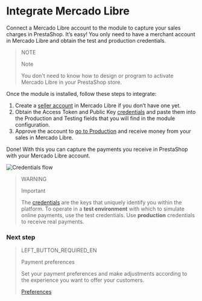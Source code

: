 # Integrate Mercado Libre

Connect a Mercado Libre account to the module to capture your sales charges in PrestaShop. It’s easy! You only need to have a merchant account in Mercado Libre and obtain the test and production credentials.

> NOTE
>
> Note
>
> You don't need to know how to design or program to activate Mercado Libre in your PrestaShop store.

Once the module is installed, follow these steps to integrate:

1. Create a [seller account](https://www.mercadopago.com.ar/registration-company?confirmation_url=https%3A%2F%2Fwww.mercadopago.com.ar%2Fcomo-cobrar)  in Mercado Libre if you don’t have one yet.
2. Obtain the Access Token and Public Key [credentials](https://www.mercadopago[FAKER][URL][DOMAIN]/developers/en/guides/resources/faqs/credentials) and paste them into the Production and Testing fields that you will find in the module configuration.
3. Approve the account to [go to Production](https://www.mercadopago[FAKER][URL][DOMAIN]/developers/en/guides/online-payments/checkout-api/goto-production) and receive money from your sales in Mercado Libre.

Done! With this you can capture the payments you receive in PrestaShop with your Mercado Libre account.

![Credentials flow](/images/prestashop/integration_en.gif)

> WARNING
>
> Important
>
> The [credentials](https://www.mercadopago[FAKER][URL][DOMAIN]/developers/en/guides/resources/faqs/credentials) are the keys that uniquely identify you within the platform. To operate in a **test environment** with which to simulate online payments, use the test credentials. Use **production** credentials to receive real payments.

### Next step

> LEFT_BUTTON_REQUIRED_EN
>
> Payment preferences
>
> Set your payment preferences and make adjustments according to the experience you want to offer your customers.
>
>
> [Preferences](https://www.mercadopago[FAKER][URL][DOMAIN]/developers/en/guides/plugins/prestashop/preferences)
